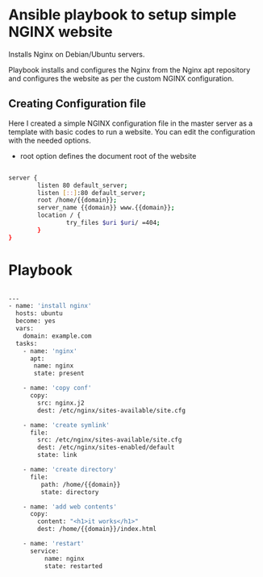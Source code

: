 # Ansible playbook to setup simple NGINX website

Installs Nginx on Debian/Ubuntu servers.

Playbook installs and configures the Nginx from the Nginx apt repository and configures the website as per the custom NGINX configuration.


## Creating Configuration file

Here I created a simple NGINX configuration file in the master server as a template with basic codes to run a website. You can edit the configuration with the needed options. 

- root option defines the document root of the website


```bash

server {
        listen 80 default_server;
        listen [::]:80 default_server;
        root /home/{{domain}};
        server_name {{domain}} www.{{domain}};
        location / {
                try_files $uri $uri/ =404;
        }
}

```


# Playbook

```bash

---
- name: 'install nginx'
  hosts: ubuntu
  become: yes
  vars:
    domain: example.com
  tasks:
    - name: 'nginx'
      apt:
       name: nginx
       state: present

    - name: 'copy conf'
      copy:
        src: nginx.j2
        dest: /etc/nginx/sites-available/site.cfg

    - name: 'create symlink'
      file:
        src: /etc/nginx/sites-available/site.cfg
        dest: /etc/nginx/sites-enabled/default
        state: link

    - name: 'create directory'
      file:
         path: /home/{{domain}}
         state: directory

    - name: 'add web contents'
      copy:
        content: "<h1>it works</h1>"
        dest: /home/{{domain}}/index.html

    - name: 'restart'
      service:
          name: nginx
          state: restarted


```
